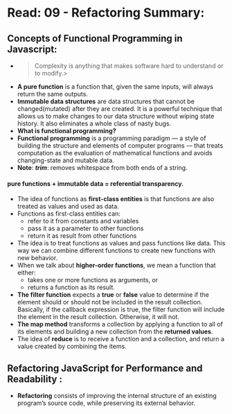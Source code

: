 # Read: 09 - Refactoring Summary:
## Concepts of Functional Programming in Javascript:
* > Complexity is anything that makes software hard to understand or to modify.>
* **A pure function** is a function that, given the same inputs, will always return the same outputs.
* **Immutable data structures** are data structures that cannot be changed(mutated) after they are created. It is a powerful technique that allows us to make changes to our data structure without wiping state history. It also eliminates a whole class of nasty bugs.
* **What is functional programming?**
* **Functional programming** is a programming paradigm — a style of building the structure and elements of computer programs — that treats computation as the evaluation of mathematical functions and avoids changing-state and mutable data.
* **Note**: ***trim***: removes whitespace from both ends of a string.
#### pure functions + immutable data = referential transparency.
* The idea of functions as **first-class entities** is that functions are also treated as values and used as data.
* Functions as first-class entities can:
  + refer to it from constants and variables
  + pass it as a parameter to other functions
  + return it as result from other functions
* The idea is to treat functions as values and pass functions like data. This way we can combine different functions to create new functions with new behavior.
* When we talk about **higher-order functions**, we mean a function that either:
  + takes one or more functions as arguments, or
  + returns a function as its result.
* **The filter function** expects a **true** or **false** value to determine if the element should or should not be included in the result collection. Basically, if the callback expression is true, the filter function will include the element in the result collection. Otherwise, it will not.
* **The map method** transforms a collection by applying a function to all of its elements and building a new collection from the **returned values**.
* The idea of **reduce** is to receive a function and a collection, and return a value created by combining the items.

## Refactoring JavaScript for Performance and Readability :
* **Refactoring** consists of improving the internal structure of an existing program’s source code, while preserving its external behavior.

